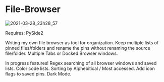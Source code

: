 # File-Browser
![2021-03-28_23h28_57](https://user-images.githubusercontent.com/6820590/112795566-8f720e00-901d-11eb-8e16-51634cfbabd6.png)

Requires: PySide2

Writing my own file browser as tool for organization. 
Keep multiple lists of pinned files/folders and rename the pins without renaming the source file/folder.
Multiple Tabs or Docked Browser windows.  

In progress features!
Regex searching of all browser windows and saved lists.
Color code lists.
Sorting by Alphebitical / Most accessed.
Add icon flags to saved pins.
Dark Mode.


